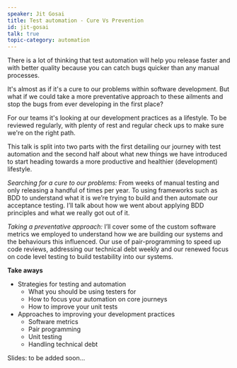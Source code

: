 ```yaml
---
speaker: Jit Gosai
title: Test automation - Cure Vs Prevention
id: jit-gosai
talk: true
topic-category: automation
---
```

There is a lot of thinking that test automation will help you release faster and with better quality because you can catch bugs quicker than any manual processes.

It's almost as if it's a cure to our problems within software development.
But what if we could take a more preventative approach to these ailments and stop the bugs from ever developing in the first place?

For our teams it's looking at our development practices as a lifestyle. To be reviewed regularly, with plenty of rest and regular check ups to make sure we're on the right path.

This talk is split into two parts with the first detailing our journey with test automation and the second half about what new things we have introduced to start heading towards a more productive and healthier (development) lifestyle.

*Searching for a cure to our problems:* From weeks of manual testing and only releasing a handful of times per year. To using frameworks such as BDD to understand what it is we’re trying to build and then automate our acceptance testing. I’ll talk about how we went about applying BDD principles and what we really got out of it.

*Taking a preventative approach:* I’ll cover some of the custom software metrics we employed to understand how we are building our systems and the behaviours this influenced. Our use of pair-programming to speed up code reviews, addressing our technical debt weekly and our renewed focus on code level testing to build testability into our systems.

**Take aways**
- Strategies for testing and automation
    - What you should be using testers for
    - How to focus your automation on core journeys
    - How to improve your unit tests
- Approaches to improving your development practices
    - Software metrics
    - Pair programming
    - Unit testing
    - Handling technical debt

Slides: to be added soon...